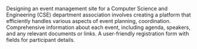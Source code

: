 Designing an event management site for a Computer Science and Engineering (CSE) department association involves creating a platform that efficiently handles various aspects of event planning, coordination. Comprehensive information about each event, including agenda, speakers, and any relevant documents or links. A user-friendly registration form with fields for participant details.
